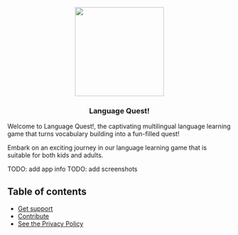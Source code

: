 <p align="center">
  <a href="https://phil-hudson.github.io/LanguageQuestSite/">
    <img src="https://github.com/phil-hudson/LanguageQuestSite/assets/1914950/cbff3c5c-e5af-48d4-9ed4-bd3a99021d0f" width="200">
  </a>
</p>

<h3 align="center">Language Quest!</h3>

Welcome to Language Quest!, the captivating multilingual language learning game that turns vocabulary building into a fun-filled quest!

Embark on an exciting journey in our language learning game that is suitable for both kids and adults.

TODO: add app info
TODO: add screenshots

## Table of contents
- [Get support](/SUPPORT.md)
- [Contribute](/CONTRIBUTING.md)
- [See the Privacy Policy](/PRIVACY_POLICY.md)
